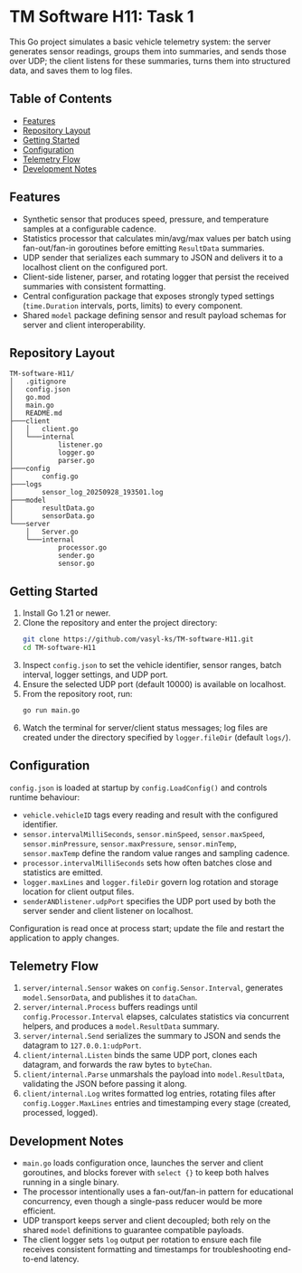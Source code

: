 # TM Software H11: Task 1

This Go project simulates a basic vehicle telemetry system: the server generates sensor readings, groups them into summaries, and sends those over UDP; the client listens for these summaries, turns them into structured data, and saves them to log files.

## Table of Contents
- [Features](#features)
- [Repository Layout](#repository-layout)
- [Getting Started](#getting-started)
- [Configuration](#configuration)
- [Telemetry Flow](#telemetry-flow)
- [Development Notes](#development-notes)

## Features
- Synthetic sensor that produces speed, pressure, and temperature samples at a configurable cadence.
- Statistics processor that calculates min/avg/max values per batch using fan-out/fan-in goroutines before emitting `ResultData` summaries.
- UDP sender that serializes each summary to JSON and delivers it to a localhost client on the configured port.
- Client-side listener, parser, and rotating logger that persist the received summaries with consistent formatting.
- Central configuration package that exposes strongly typed settings (`time.Duration` intervals, ports, limits) to every component.
- Shared `model` package defining sensor and result payload schemas for server and client interoperability.

## Repository Layout
```
TM-software-H11/
│   .gitignore
│   config.json
│   go.mod
│   main.go
│   README.md
├───client
│   │   client.go
│   └───internal
│           listener.go
│           logger.go
│           parser.go
├───config
│       config.go
├───logs
│       sensor_log_20250928_193501.log
├───model
│       resultData.go
│       sensorData.go
└───server
    │   Server.go
    └───internal
            processor.go
            sender.go
            sensor.go
```

## Getting Started
1. Install Go 1.21 or newer.
2. Clone the repository and enter the project directory:
   ```bash
   git clone https://github.com/vasyl-ks/TM-software-H11.git
   cd TM-software-H11
   ```
3. Inspect `config.json` to set the vehicle identifier, sensor ranges, batch interval, logger settings, and UDP port.
4. Ensure the selected UDP port (default 10000) is available on localhost.
5. From the repository root, run:
   ```bash
   go run main.go
   ```
6. Watch the terminal for server/client status messages; log files are created under the directory specified by `logger.fileDir` (default `logs/`).

## Configuration
`config.json` is loaded at startup by `config.LoadConfig()` and controls runtime behaviour:
- `vehicle.vehicleID` tags every reading and result with the configured identifier.
- `sensor.intervalMilliSeconds`, `sensor.minSpeed`, `sensor.maxSpeed`, `sensor.minPressure`, `sensor.maxPressure`, `sensor.minTemp`, `sensor.maxTemp` define the random value ranges and sampling cadence.
- `processor.intervalMilliSeconds` sets how often batches close and statistics are emitted.
- `logger.maxLines` and `logger.fileDir` govern log rotation and storage location for client output files.
- `senderANDlistener.udpPort` specifies the UDP port used by both the server sender and client listener on localhost.

Configuration is read once at process start; update the file and restart the application to apply changes.

## Telemetry Flow
1. `server/internal.Sensor` wakes on `config.Sensor.Interval`, generates `model.SensorData`, and publishes it to `dataChan`.
2. `server/internal.Process` buffers readings until `config.Processor.Interval` elapses, calculates statistics via concurrent helpers, and produces a `model.ResultData` summary.
3. `server/internal.Send` serializes the summary to JSON and sends the datagram to `127.0.0.1:udpPort`.
4. `client/internal.Listen` binds the same UDP port, clones each datagram, and forwards the raw bytes to `byteChan`.
5. `client/internal.Parse` unmarshals the payload into `model.ResultData`, validating the JSON before passing it along.
6. `client/internal.Log` writes formatted log entries, rotating files after `config.Logger.MaxLines` entries and timestamping every stage (created, processed, logged).

## Development Notes
- `main.go` loads configuration once, launches the server and client goroutines, and blocks forever with `select {}` to keep both halves running in a single binary.
- The processor intentionally uses a fan-out/fan-in pattern for educational concurrency, even though a single-pass reducer would be more efficient.
- UDP transport keeps server and client decoupled; both rely on the shared `model` definitions to guarantee compatible payloads.
- The client logger sets `log` output per rotation to ensure each file receives consistent formatting and timestamps for troubleshooting end-to-end latency.
